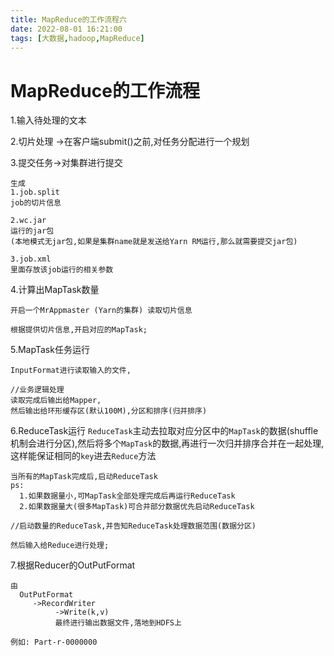 ```yaml
---
title: MapReduce的工作流程六
date: 2022-08-01 16:21:00
tags: [大数据,hadoop,MapReduce]
---
```

# MapReduce的工作流程

1.输入待处理的文本

2.切片处理 ->在客户端submit()之前,对任务分配进行一个规划

3.提交任务->对集群进行提交
```
生成
1.job.split 
job的切片信息

2.wc.jar  
运行的jar包 
(本地模式无jar包,如果是集群name就是发送给Yarn RM运行,那么就需要提交jar包)

3.job.xml
里面存放该job运行的相关参数
```

<!--more-->

4.计算出MapTask数量
```
开启一个MrAppmaster (Yarn的集群) 读取切片信息

根据提供切片信息,开启对应的MapTask;
```

5.MapTask任务运行
```
InputFormat进行读取输入的文件,

//业务逻辑处理
读取完成后输出给Mapper,
然后输出给环形缓存区(默认100M),分区和排序(归并排序)
```

6.ReduceTask运行
`ReduceTask`主动去拉取对应分区中的`MapTask`的数据(shuffle机制会进行分区),然后将多个`MapTask`的数据,再进行一次归并排序合并在一起处理,这样能保证相同的`key`进去`Reduce`方法
```
当所有的MapTask完成后,启动ReduceTask
ps: 
  1.如果数据量小,可MapTask全部处理完成后再运行ReduceTask
  2.如果数据量大(很多MapTask)可合并部分数据优先启动ReduceTask

//启动数量的ReduceTask,并告知ReduceTask处理数据范围(数据分区)

然后输入给Reduce进行处理;
```

7.根据Reducer的OutPutFormat
```
由
  OutPutFormat
     ->RecordWriter
          ->Write(k,v)
          最终进行输出数据文件,落地到HDFS上

例如: Part-r-0000000
```
